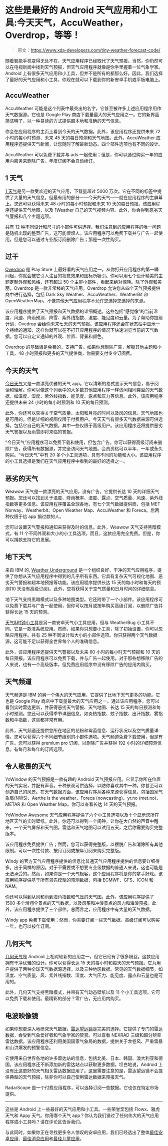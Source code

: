 # 这些是最好的 Android 天气应用和小工具:今天天气，AccuWeather，Overdrop，等等！

> 原文：<https://www.xda-developers.com/tiny-weather-forecast-code/>

随着智能手机变得无处不在，天气应用程序已经取代了天气预报。当然，你仍然可以在电视新闻中找到天气预报，但天气应用程序就像是你手里握着一位气象学家。Android 上有很多天气应用和小工具，但并不是所有的都那么好。因此，我们选择了最好的天气应用和小工具，你现在就可以下载到你的新安卓手机或平板电脑上。

## AccuWeather

AccuWeather 可能是这个列表中最突出的名字，它甚至被许多上述应用程序用作天气数据源。它也是 Google Play 商店下载量最大的天气应用之一。它的新界面简洁明了，以一种易读的方式提供超本地和准确的天气信息。

你会在应用程序的主页上看到今天的天气数据。此外，该应用程序还提供未来 72 小时的每小时预测、未来 45 天的每日预测和天气地图。此外，AccuWeather 应用程序还提供天气新闻，让您随时了解最新动态。四个部件选项也有不同的设计。

AccuWeather 可以免费下载并与 ads 一起使用；但是，你可以通过购买一年的应用内服务来删除广告。年度订阅不会自动续订。

## 1 天气

[1 天气](https://play.google.com/store/apps/details?id=com.handmark.expressweather)是另一款受欢迎的天气应用，下载量超过 5000 万次。它在不同的标签中提供了大量的天气信息，但最有用的部分——今天的天气——就在应用程序的主屏幕上。您还可以获得未来 48 小时的每小时预报和未来 10 天的每日预报。该应用程序还提供天气地图，以及 1Weather 自己的天气视频内容。此外，你会得到恶劣天气警报和几个主题选项。

共有 12 种不同设计和尺寸的小部件可供选择。我们注意到的应用程序的唯一问题是随机出现的整页广告，这可能很烦人。该应用程序可以免费下载并与广告一起使用，但是您可以通过专业版订阅删除广告；那是一次性购买。

## 过干

[Overdrop](https://play.google.com/store/apps/details?id=widget.dd.com.overdrop.free) 是 Play Store 上最好看的天气应用之一。从你打开应用程序的第一瞬间起，你就会被它引人注目的视觉效果和图标所吸引。你可以用七个设计精美的主题定制外观和风格，还有超过 50 个主屏小部件，看起来绝对惊艳。除了外观和美丽，Overdrop 是一款非常棒的天气应用。Overdrop 允许您从四个天气预报提供商中进行选择，包括 Dark Sky Weather、AccuWeather、WeatherBit 和 OpenWeatherMap，不像其他天气应用程序不允许您选择您选择的来源。

该应用程序提供了天气预报和天气数据的详细概述。这些包括“感觉像”的当前温度、风速、降雨预测、降雪、紫外线指数、湿度、能见度和云量。为了帮助你提前计划，Ovedrop 会给你未来七天的天气预报。该应用程序还会在状态栏中显示一个持续的通知，这样你就可以在不打开应用程序的情况下快速浏览当前的天气数据。您可以自定义通知的外观、位置、背景和颜色。

Overdrop 的基础版是免费的，支持广告。如果你想删除广告，解锁其他主题和小工具，48 小时预报和更多的天气提供商，你需要支付专业订阅费。

## 今天的天气

[今日天气](https://play.google.com/store/apps/details?id=mobi.lockdown.weather)又是一款漂亮优雅的天气 app。它以清晰的格式显示天气信息，易于阅读和理解。你可以像这个列表中的大多数其他应用程序一样访问相同类型的天气数据，如温度、湿度、紫外线指数、能见度、露点和压力等信息。此外，该应用程序还提供未来 24 小时的每小时预测和 10 天的每日预测。

此外，你还可以获得关于空气质量、太阳和月亮的时间以及风的信息。天气地图也是可用的，但是详细的视图仅限于付费用户。今天天气有很多天气数据来源可供选择，包括它自己的天气数据，其中一些仅限于高级用户。该应用程序还将提供恶劣天气警报以及雨雪即将来临的警报。

“今日天气”应用程序可以免费下载和使用，但包含广告。你可以获得高级订阅来删除广告，获得所有数据源，并完全访问天气地图。会员资格可以半年、一年或永久购买。“今日天气”中有 20 多个小工具选项，具有不同的功能和大小。该应用程序的小工具选择是我们在天气应用程序中看到的最好的选择之一。

## 恶劣的天气

Weawow 天气是一款漂亮的天气应用，没有广告。它提供长达 10 天的详细天气预报。您还可以找到关于温度、降雨概率、湿度、露点、空气质量、风速、紫外线指数等更多信息。该应用程序覆盖全球各地，有七个天气数据提供商，包括 MET Norway、Weatherbit、Open Weather Map、AccuWeather 和 Foreca。后两种仅限于给 app 捐过款的人。

您可以设置天气警报和通知来获得及时的信息。此外，Weawow 天气支持黑暗模式，有 11 个不同外观和大小的小工具选项。而且，这款应用完全免费。但是，你可以捐款支持它的发展。

## 地下天气

来自 IBM 的, [Weather Underground](https://play.google.com/store/apps/details?id=com.wunderground.android.weather) 是一个组织良好、干净的天气应用程序，提供了你想从天气应用程序中得到的几乎所有东西。它具有复杂天气可视化地图、恶劣天气警报和超本地预报等功能。该应用程序提供长达 15 天的每小时和每天的预测(10 天没有高级订阅)。此外，您将获得关于空气质量和日月时间的详细信息。

地下天气支持黑暗模式以及多种地图类型。它还附带了一个小部件。该应用程序可以免费下载并与广告一起使用，但你可以按月或按年购买高级订阅，以删除广告并获得长达 15 天的预测。

[天气&时钟小工具](https://play.google.com/store/apps/details?id=com.devexpert.weather)是另一款安卓天气小工具应用，但与 WeatherBug 小工具不同，它是一款准系统应用。然而，如果你只想要小工具，除了初始设置，你可以忽略应用程序。共有 25 种不同设计和大小的小部件选项。你只获得两个天气数据源，这可能不足以获得全世界每个人的准确信息。

此外，该应用程序还提供天气警报以及未来 60 小时的每小时天气预报和 10 天的每日预报。该应用程序可以免费下载，并与广告一起使用。对于那些想移除广告的人来说，也有一个高级版本，但免费应用程序中没有移除广告的应用内购买。

## 天气频道

天气频道是 IBM 的另一个伟大的天气应用，它提供了比地下天气更多的功能。它也是 Google Play 商店中下载量最大的天气应用之一。通过该应用程序，您可以看到实时雷达更新，并获得恶劣天气警报、天气地图、长达 15 天的每日预测和每小时预测。您还可以获得季节详细信息，如炎热指数、蚊子指数、出汗指数、雾指数和伞指数，这些都非常有用。

此外，天气频道还提供您所在地区的花粉和霉菌信息、运行状况以及空气质量详情。您可以获得六个不同细节级别的小部件选项。天气频道免费下载使用，但是有广告。您可以获得 premium pro 订阅，以删除广告并获得 192 小时的详细预测信息。有每月和每年的订阅选项。

## 令人敬畏的天气

YoWindow 的天气预报是一款有趣的 Android 天气预报应用。它显示你所在位置的天气实况，并配有声音。十种景观可供选择，以防你喜欢其中一种。你甚至可以创造自己的风景。在天气数据方面，该应用程序从各种来源获得信息，包括国家气象局(NWS)、Aerthe is the weather、Foreca (nowcasting)、yr.no (met.no)、METAR 和 Open Weather Map。你可以查看长达 14 天的天气预报。

YoWindow Awesome 天气应用程序提供了六个小工具选项以及十个显示您所在地区天气的实时壁纸。此外，你还可以得到一个闹钟，让你在大自然的声音中醒来，一个天气屏保和天气图。雷达和天气地图可以试用五天，之后你需要购买完整版本。

该应用程序免费提供广告；然而，您可以获得完整版，以摆脱广告和消除所有其他限制。可以一次性付款、按月订阅或按年订阅来购买完整版。

Windy 的官方天气应用程序提供的信息比普通天气应用程序提供的信息要详细得多。出于同样的原因，对于不需要或不想要专业级数据的普通人来说，这也可能是无法承受的。然而，如果你是一个天气极客，这个应用程序将是你的拿手好戏。该应用程序提供基于所有领先模型的预测数据，包括 ECMWF、GFS、ICON 和 NAM。

你还可以得到从风和雨到海角指数和气压的天气图。此外，该应用程序提供了 1500 多个滑翔伞景点的天气数据，以及风筝和冲浪景点的风力和海浪预报。此外，该应用程序提供了三个部件。总而言之，应用程序中有大量的天气数据。

Windy app 免费下载使用；然而，你需要订阅一些天气数据。高级订阅可以购买一年，也可以按年订阅。

## 几何天气

[几何天气](https://play.google.com/store/apps/details?id=wangdaye.com.geometricweather)是 Android 上相对较新的应用之一，但它已经有了很多粉丝。这款应用拥有干净优雅的设计。你可以获得长达 15 天的每小时和每天的天气预报。它为用户提供了两种全球天气数据源选择，以及三种地区数据。常见的天气数据细节，如温度、空气质量、风、紫外线指数、湿度、大气压力、能见度、露点和云量也是可用的。

此外，几何天气支持黑暗模式，并带有天气动态壁纸以及 11 个小工具选项。它可以免费下载和使用。最精彩的部分？零广告，无应用内购买。

## 电波映像镜

如果你想更深入地研究天气数据，[雷达望远镜](https://play.google.com/store/apps/details?id=com.basevelocity.radarscope)是完美的选择。它提供了专门的雷达数据，会受到气象爱好者和气象学家的赞赏。可以查看 NEXRAD 三级和超分辨率雷达数据。该应用程序还利用美国国家气象局的数据，提供关于龙卷风、严重雷暴和山洪爆发的预警信息。

它使用来自世界各地的许多雷达站的信息，包括北美、日本、韩国、澳大利亚和德国。该应用程序还不断添加新的雷达站点以获取更多数据。坦白地说，Android 上没有比这更好的天气相关雷达数据应用了。这里需要注意的是，雷达望远镜不会提供典型的天气预报，除非你可以自己使用雷达数据来预报天气。

RadarScope 是一个付费应用程序，可以选择订阅一些数据。它也仅在特定市场提供。

* * *

这些是 Android 上一些最好的天气应用和小工具。一些荣誉奖包括 Flowx、雅虎天气和 Appy 天气。你用哪个天气 app？你认为我们错过了任何伟大的天气应用程序或小工具吗？请在评论区告诉我们。

与此同时，如果你正在寻找更多令人惊叹的安卓应用，我们已经选出了整体[最佳安卓应用](https://www.xda-developers.com/best-android-apps/)、[最佳消息应用](https://www.xda-developers.com/best-text-messaging-apps-android/)和[最佳儿童应用](https://www.xda-developers.com/android-apps-for-kids/)。